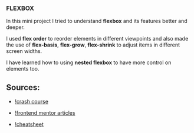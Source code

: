 ### FLEXBOX

In this mini project I tried to understand **flexbox** and its features better and deeper.

I used **flex order** to reorder elements in different viewpoints and also made the use of **flex-basis**, **flex-grow**, **flex-shrink** to adjust items in different screen widths. 

I have learned how to using **nested flexbox** to have more control on elements too.


## Sources:
- [!crash course](https://courses.wesbos.com/account/access/686296922892877ac68e5cd7/view/195968908)

- [!frontend mentor articles](https://www.frontendmentor.io/learning-paths/building-responsive-layouts--z1qCXVqkD/steps/685ffb0c18424bc8ee52bd0d/article/read)

- [!cheatsheet](https://css-tricks.com/snippets/css/a-guide-to-flexbox/)



